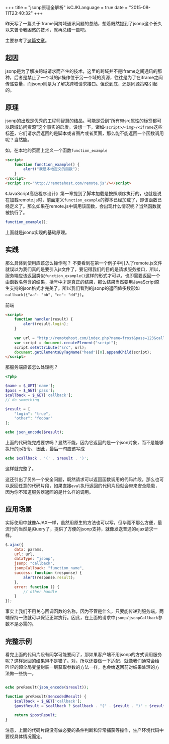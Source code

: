 +++
title  = "jsonp原理全解析"
isCJKLanguage = true
date = "2015-08-11T23:40:32"
+++


昨天写了一篇关于iframe间跨域通讯问题的总结，想着既然提到了jsonp这个长久以来曽令我困惑的技术，就再总结一篇吧。

主要参考了[这篇文章](http://www.cnblogs.com/dowinning/archive/2012/04/19/json-jsonp-jquery.html)。

## 起因

jsonp是为了解决跨域请求而产生的技术，这里的跨域并不是iframe之间通讯的那种，后者是禁止了一个域的js操作位于另一个域的资源，往往是为了在iframe之间传递变量，而jsonp则是为了解决跨域请求接口。但说到底，还是同源策略引起的。

## 原理
jsonp的出现是优秀的工程师智慧的结晶。可能是受到“所有带src属性的标签都可以跨域访问资源”这个事实的启发。设想一下，诸如`<script>/<img>/<iframe`这些标签，它们请求后返回的是脚本或者图片或者页面，那么能不能返回一个函数调用呢？当然能。

如，在本地的页面上定义一个函数`function_example`

```html
<script>
    function function_example() {
        alert("我是本地定义的函数");
    }
</script>
<script src="http://remotehost.com/remote.js"/></script>
```

《JavaScript高级程序设计》第一章提到了脚本加载是按照顺序执行的，也就是说在加载remote.js时，前面定义`function_example`的脚本已经加载了，即该函数已经定义了。那么如果在remote.js中调用该函数，会出现什么情况呢？当然函数就被执行了。

```javascript
function_example();
```

上面就是jsonp实现的基础原理。

## 实践

那么具体到使用应该怎么操作呢？
不要看到在第一个例子中引入了remote.js文件就误以为我们真的是要引入js文件了，要记得我们的目的是请求服务接口，所以，服务端应该返回类似`function_example()`这样的形式才可以，也即需要返回一个由函数名包含的结果，括号中才是真正的结果，那么结果当然要用JavaScript原生支持的json格式才完美了。所以我们看到的jsonp的返回值多数形如`callback({"aa": "bb", "cc": "dd"})`。

前端

```html
<script>
    function handler(result) {
        alert(result.login);
    }
    
    var url = "http://remotehost.com/index.php?name=frost&pass=123&callback=handler";
    var script = document.createElement("script");
    script.setAttribute("src", url);
    document.getElementsByTagName("head")[0].appendChild(script);
</script>
```

那服务端应该怎么处理呢？

```php
<?php

$name = $_GET['name'];
$pass = $_GET['pass'];
$callback = $_GET['callback'];
// do something

$result = [
    "login": "true",
    "other": "foobar"
];

echo json_encode($result);
```

上面的代码能完成要求吗？显然不能，因为它返回的是一个json对象，而不是能够执行的js指令。
因此，最后一句应该写成

```php
echo $callback . '(' . $result . ')';
```

这样就完整了。

这还引出了另外一个安全问题，既然请求可以返回函数调用的代码片段，那么也可以返回任意的代码片段，如果直接`eval`执行返回的代码片段就会带来安全隐患，因为你不知道服务器返回的是什么样的调用。

## 应用场景

实际使用中就像AJAX一样，虽然用原生的方法也可以写，但毕竟不那么方便，最流行的当然是jQuery了，提供了方便的jsonp支持，就像发送普通的ajax请求一样。

```javascript
$.ajax({
    data: params,
    url: url,
    dataType: "jsonp",
    jsonp: "callback",
    jsonpCallback: "function_name",
    success: function (response) {
        alert(response.result);
    },
    error: function () {
        // other handle
    }
});
```

事实上我们不用关心回调函数的名称，因为不管是什么，只要能传递到服务端，两端保持一致就可以保证正常执行。因此，在上面的请求中`jsonp/jsonpCallback`参数不是必需的。

## 完整示例

看完上面的代码片段有同学可能要问了，那如果客户端不用jsonp的方式调用服务呢？这样返回的结果岂不是错了。对，所以还要做一下适配，就像我们通常会给PHP的超全局变量封装一层获取参数的方法一样，也会给返回前对结果处理的方法做一些统一。

```php

echo preResult(json_encode($result));

function preResult($encodedResult) {
    $callback = $_GET['callback'];
    $postResult = $callback ? $callback . "(" . $result . ")" : $result;
    
    return $postResult;
}
```

注意，上面的代码片段没有做必要的条件判断和异常捕获等操作，生产环境代码中要视具体情况而定。
